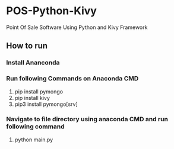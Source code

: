 # POS-Python-Kivy
Point Of Sale Software Using Python and Kivy Framework

## How to run

### Install Ananconda

### Run following Commands on Anaconda CMD

1.  pip install pymongo
2. pip install kivy
3. pip3 install pymongo[srv]

### Navigate to file directory using anaconda CMD and run following command
1. python main.py

